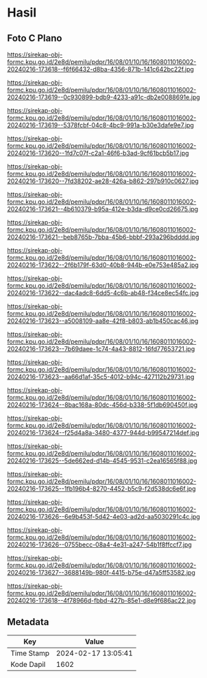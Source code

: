 # Hasil

## Foto C Plano

https://sirekap-obj-formc.kpu.go.id/2e8d/pemilu/pdpr/16/08/01/10/16/1608011016002-20240216-173618--f6f66432-d8ba-4356-871b-141c642bc22f.jpg

https://sirekap-obj-formc.kpu.go.id/2e8d/pemilu/pdpr/16/08/01/10/16/1608011016002-20240216-173619--0c930899-bdb9-4233-a91c-db2e0088691e.jpg

https://sirekap-obj-formc.kpu.go.id/2e8d/pemilu/pdpr/16/08/01/10/16/1608011016002-20240216-173619--5378fcbf-04c8-4bc9-991a-b30e3dafe9e7.jpg

https://sirekap-obj-formc.kpu.go.id/2e8d/pemilu/pdpr/16/08/01/10/16/1608011016002-20240216-173620--1fd7c07f-c2a1-46f6-b3ad-9cf61bcb5b17.jpg

https://sirekap-obj-formc.kpu.go.id/2e8d/pemilu/pdpr/16/08/01/10/16/1608011016002-20240216-173620--7fd38202-ae28-426a-b862-297b910c0627.jpg

https://sirekap-obj-formc.kpu.go.id/2e8d/pemilu/pdpr/16/08/01/10/16/1608011016002-20240216-173621--4b610379-b95a-412e-b3da-d9ce0cd26675.jpg

https://sirekap-obj-formc.kpu.go.id/2e8d/pemilu/pdpr/16/08/01/10/16/1608011016002-20240216-173621--beb8765b-7bba-45b6-bbbf-293a296bdddd.jpg

https://sirekap-obj-formc.kpu.go.id/2e8d/pemilu/pdpr/16/08/01/10/16/1608011016002-20240216-173622--2f6b179f-63d0-40b8-944b-e0e753e485a2.jpg

https://sirekap-obj-formc.kpu.go.id/2e8d/pemilu/pdpr/16/08/01/10/16/1608011016002-20240216-173622--dac4adc8-6dd5-4c6b-ab48-f34ce8ec54fc.jpg

https://sirekap-obj-formc.kpu.go.id/2e8d/pemilu/pdpr/16/08/01/10/16/1608011016002-20240216-173623--a5008109-aa8e-42f8-b803-ab1b450cac46.jpg

https://sirekap-obj-formc.kpu.go.id/2e8d/pemilu/pdpr/16/08/01/10/16/1608011016002-20240216-173623--7b69daee-1c74-4a43-8812-16fd77653721.jpg

https://sirekap-obj-formc.kpu.go.id/2e8d/pemilu/pdpr/16/08/01/10/16/1608011016002-20240216-173623--aa66d1af-35c5-4012-b94c-427112b29731.jpg

https://sirekap-obj-formc.kpu.go.id/2e8d/pemilu/pdpr/16/08/01/10/16/1608011016002-20240216-173624--8bac168a-80dc-456d-b338-5f1db690450f.jpg

https://sirekap-obj-formc.kpu.go.id/2e8d/pemilu/pdpr/16/08/01/10/16/1608011016002-20240216-173624--f25d4a8a-3480-4377-944d-b99547214def.jpg

https://sirekap-obj-formc.kpu.go.id/2e8d/pemilu/pdpr/16/08/01/10/16/1608011016002-20240216-173625--5de662ed-d14b-4545-9531-c2ea16565f88.jpg

https://sirekap-obj-formc.kpu.go.id/2e8d/pemilu/pdpr/16/08/01/10/16/1608011016002-20240216-173625--1fb196b4-8270-4452-b5c9-f2d538dc6e6f.jpg

https://sirekap-obj-formc.kpu.go.id/2e8d/pemilu/pdpr/16/08/01/10/16/1608011016002-20240216-173626--6e9b453f-5d42-4e03-ad2d-aa5030291c4c.jpg

https://sirekap-obj-formc.kpu.go.id/2e8d/pemilu/pdpr/16/08/01/10/16/1608011016002-20240216-173626--0755becc-08a4-4e31-a247-54b1f8ffccf7.jpg

https://sirekap-obj-formc.kpu.go.id/2e8d/pemilu/pdpr/16/08/01/10/16/1608011016002-20240216-173627--3688149b-980f-4415-b75e-d47a5ff53582.jpg

https://sirekap-obj-formc.kpu.go.id/2e8d/pemilu/pdpr/16/08/01/10/16/1608011016002-20240216-173618--4f78966d-fbbd-427b-85e1-d8e9f686ac22.jpg


## Metadata

| Key        | Value               |
| ---------- | ------------------- |
| Time Stamp | 2024-02-17 13:05:41 |
| Kode Dapil | 1602                |



